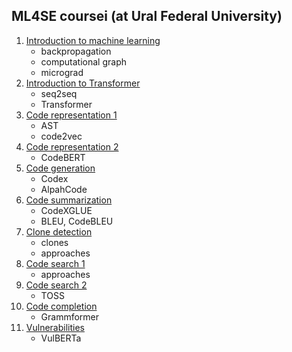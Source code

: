 ## ML4SE coursei (at Ural Federal University)

01. [Introduction to machine learning](01_learning.ipynb)
    - backpropagation
    - computational graph
    - micrograd
02. [Introduction to Transformer](02_transformer.ipynb)
    - seq2seq
    - Transformer
03. [Code representation 1](03_code_representation.ipynb)
    - AST
    - code2vec
04. [Code representation 2](04_code_representation.ipynb)
    - CodeBERT
05. [Code generation](05_code_generation.ipynb)
    - Codex
    - AlpahCode
06. [Code summarization](06_code_summarization.ipynb)
    - CodeXGLUE
    - BLEU, CodeBLEU
07. [Clone detection](07_clone_detection.ipynb)
    - clones
    - approaches
08. [Code search 1](08_code_search.ipynb)
    - approaches
09. [Code search 2](09_code_search.ipynb)
    - TOSS
10. [Code completion](10_code_completion.ipynb)
    - Grammformer
11. [Vulnerabilities](11_vulnerabilities.ipynb)
    - VulBERTa
